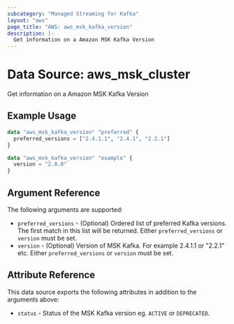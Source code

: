 ```yaml
---
subcategory: "Managed Streaming for Kafka"
layout: "aws"
page_title: "AWS: aws_msk_kafka_version"
description: |-
  Get information on a Amazon MSK Kafka Version
---
```


# Data Source: aws_msk_cluster

Get information on a Amazon MSK Kafka Version

## Example Usage

```terraform
data "aws_msk_kafka_version" "preferred" {
  preferred_versions = ["2.4.1.1", "2.4.1", "2.2.1"]
}

data "aws_msk_kafka_version" "example" {
  version = "2.8.0"
}
```

## Argument Reference

The following arguments are supported:

* `preferred_versions` - (Optional) Ordered list of preferred Kafka versions. The first match in this list will be returned. Either `preferred_versions` or `version` must be set.
* `version` - (Optional) Version of MSK Kafka. For example 2.4.1.1 or "2.2.1" etc. Either `preferred_versions` or `version` must be set.

## Attribute Reference

This data source exports the following attributes in addition to the arguments above:

* `status` - Status of the MSK Kafka version eg. `ACTIVE` or `DEPRECATED`.
